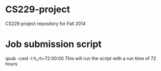 CS229-project
=============

CS229 project repository for Fall 2014

# Job submission script
qsub -cwd -l h_rt=72:00:00 <name of executable script>
This will run the script with a run time of 72 hours
